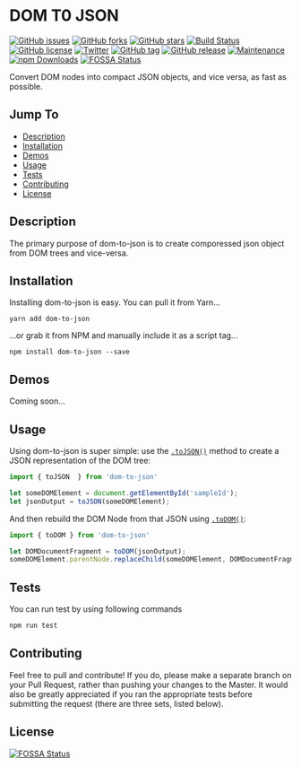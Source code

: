 DOM T0 JSON
======
[![GitHub issues](https://img.shields.io/github/issues/sumn2u/dom-to-json.svg)](https://github.com/sumn2u/dom-to-json/issues) [![GitHub forks](https://img.shields.io/github/forks/sumn2u/dom-to-json.svg)](https://github.com/sumn2u/dom-to-json/network) [![GitHub stars](https://img.shields.io/github/stars/sumn2u/dom-to-json.svg)](https://github.com/sumn2u/dom-to-json/stargazers)
[![Build Status](https://travis-ci.org/sumn2u/dom-to-json.svg?branch=master)](https://travis-ci.org/sumn2u/dom-to-json) [![GitHub license](https://img.shields.io/github/license/sumn2u/dom-to-json.svg)](https://github.com/sumn2u/dom-to-json/blob/master/LICENSE) [![Twitter](https://img.shields.io/twitter/url/https/github.com/sumn2u/dom-to-json.svg?style=social)](https://twitter.com/intent/tweet?text=Wow:&url=https%3A%2F%2Fgithub.com%2Fsumn2u%2Fdom-to-json)
[![GitHub tag](https://img.shields.io/github/tag/sumn2u/dom-to-json.svg)](https://GitHub.com/sumn2u/dom-to-json/tags/)
[![GitHub release](https://img.shields.io/github/release/sumn2u/dom-to-json.svg)](https://GitHub.com/sumn2u/dom-to-json/releases/)
[![Maintenance](https://img.shields.io/badge/Maintained%3F-yes-green.svg)](https://GitHub.com/sumn2u/dom-to-json/graphs/commit-activity)
<a href="https://npmjs.com/package/money-cli"><img src="https://img.shields.io/npm/dt/dom-to-json.svg" alt="npm Downloads"></a> 
[![FOSSA Status](https://app.fossa.io/api/projects/git%2Bgithub.com%2Fsumn2u%2Fdom-to-json.svg?type=shield)](https://app.fossa.io/projects/git%2Bgithub.com%2Fsumn2u%2Fdom-to-json?ref=badge_shield)

Convert DOM nodes into compact JSON objects, and vice versa, as fast as possible.

## Jump To
* [Description](#description)
* [Installation](#installation)
* [Demos](#demos)
* [Usage](#usage)
* [Tests](#tests)
* [Contributing](#contributing)
* [License](#license)

## Description

The primary purpose of dom-to-json is to create  comporessed json object from DOM trees and vice-versa.


## Installation

Installing dom-to-json is easy.  You can pull it from Yarn...

```
yarn add dom-to-json
```

...or grab it from NPM and manually include it as a script tag...

```
npm install dom-to-json --save
```


## Demos

Coming soon...

## Usage

Using dom-to-json is super simple: use the [`.toJSON()`](#domJSON.toJSON) method to create a JSON representation of the DOM tree:

```javascript
import { toJSON  } from 'dom-to-json'

let someDOMElement = document.getElementById('sampleId');
let jsonOutput = toJSON(someDOMElement);

```

And then rebuild the DOM Node from that JSON using [`.toDOM()`](#domJSON.toDOM):

```javascript
import { toDOM } from 'dom-to-json'

let DOMDocumentFragment = toDOM(jsonOutput);
someDOMElement.parentNode.replaceChild(someDOMElement, DOMDocumentFragment);

```



## Tests

You can run test by using following commands

```javascript
npm run test

```


## Contributing

Feel free to pull and contribute!  If you do, please make a separate branch on your Pull Request, rather than pushing your changes to the Master.  It would also be greatly appreciated if you ran the appropriate tests before submitting the request (there are three sets, listed below).


## License

[![FOSSA Status](https://app.fossa.io/api/projects/git%2Bgithub.com%2Fsumn2u%2Fdom-to-json.svg?type=large)](https://app.fossa.io/projects/git%2Bgithub.com%2Fsumn2u%2Fdom-to-json?ref=badge_large)
